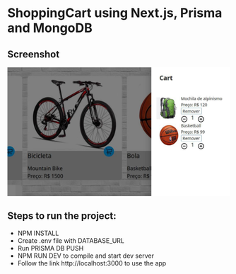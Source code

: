 # ShoppingCart using Next.js, Prisma and MongoDB

## Screenshot
![screenshot](public/images/screenshot.jpg)

## Steps to run the project:
- NPM INSTALL
- Create .env file with DATABASE_URL
- Run PRISMA DB PUSH
- NPM RUN DEV to compile and start dev server
- Follow the link http://localhost:3000 to use the app
